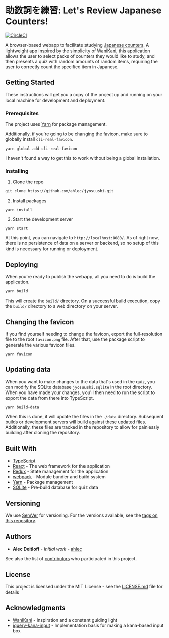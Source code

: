 # 助数詞を練習: Let's Review Japanese Counters!

[![CircleCI](https://circleci.com/gh/ahlec/jyosuushi.svg?style=svg)](https://circleci.com/gh/ahlec/jyosuushi)

A browser-based webapp to facilitate studying [Japanese counters](https://en.wikipedia.org/wiki/Japanese_counter_word). A lightweight app inspired by the simplicity of [WaniKani](https://www.wanikani.com/), this application allows the user to select packs of counters they would like to study, and then presents a quiz with random amounts of random items, requiring the user to correctly count the specified item in Japanese.

## Getting Started

These instructions will get you a copy of the project up and running on your local machine for development and deployment.

### Prerequisites

The project uses [Yarn](https://yarnpkg.com/) for package management.

Additionally, if you're going to be changing the favicon, make sure to globally install `cli-real-favicon`.

```
yarn global add cli-real-favicon
```

I haven't found a way to get this to work without being a global installation.

### Installing

1. Clone the repo

```
git clone https://github.com/ahlec/jyosuushi.git
```

2. Install packages

```
yarn install
```

3. Start the development server

```
yarn start
```

At this point, you can navigate to `http://localhost:8080/`. As of right now, there is no persistence of data on a server or backend, so no setup of this kind is necessary for running or deployment.

## Deploying

When you're ready to publish the webapp, all you need to do is build the application.

```
yarn build
```

This will create the `build/` directory. On a successful build execution, copy the `build/` directory to a web directory on your server.

## Changing the favicon

If you find yourself needing to change the favicon, export the full-resolution file to the root `favicon.png` file. After that, use the package script to generate the various favicon files.

```
yarn favicon
```

## Updating data

When you want to make changes to the data that's used in the quiz, you can modify the SQLite database `jyosuushi.sqlite` in the root directory. When you have made your changes, you'll then need to run the script to export the data from there into TypeScript.

```
yarn build-data
```

When this is done, it will update the files in the `./data` directory. Subsequent builds or development servers will build against these updated files. Additionally, these files are tracked in the repository to allow for painlessly building after cloning the repository.

## Built With

- [TypeScript](https://www.typescriptlang.org/)
- [React](https://reactjs.org/) - The web framework for the application
- [Redux](https://redux.js.org/) - State management for the application
- [webpack](https://webpack.js.org/) - Module bundler and build system
- [Yarn](https://yarnpkg.com/) - Package management
- [SQLite](https://www.sqlite.org/index.html) - Pre-build database for quiz data

## Versioning

We use [SemVer](http://semver.org/) for versioning. For the versions available, see the [tags on this repository](https://github.com/ahlec/jyosuushi/tags).

## Authors

- **Alec Deitloff** - _Initial work_ - [ahlec](https://github.com/ahlec)

See also the list of [contributors](https://github.com/ahlec/jyosuushi/contributors) who participated in this project.

## License

This project is licensed under the MIT License - see the [LICENSE.md](LICENSE.md) file for details

## Acknowledgments

- [WaniKani](https://www.wanikani.com/) - Inspiration and a constant guiding light
- [jquery-kana-input](https://github.com/argelius/jquery-kana-input) - Implementation basis for making a kana-based input box
